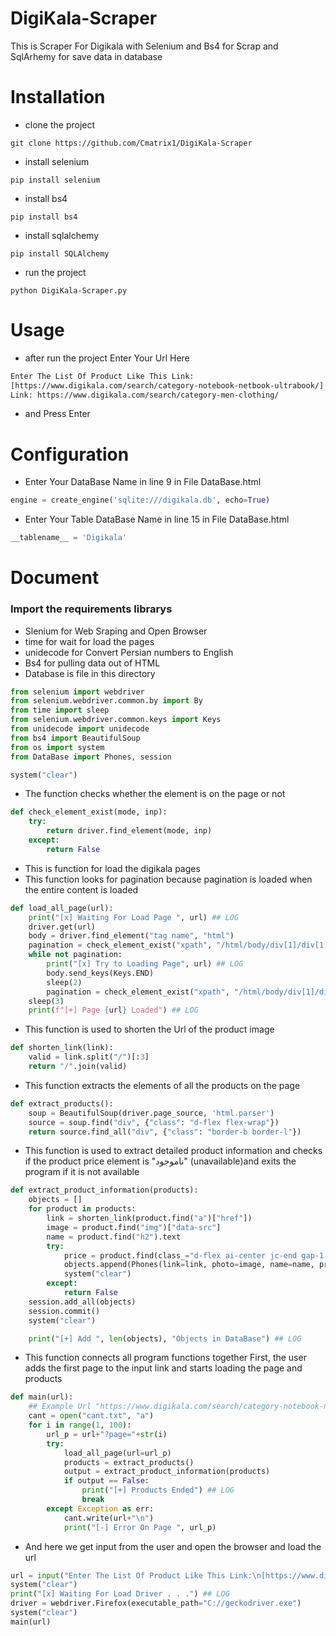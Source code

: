 # DigiKala-Scraper
This is Scraper For Digikala with Selenium and Bs4 for Scrap and SqlArhemy for save data in database

# Installation
- clone the project
```
git clone https://github.com/Cmatrix1/DigiKala-Scraper
```

- install selenium
```
pip install selenium
```
- install bs4 
```
pip install bs4
```
- install sqlalchemy
```
pip install SQLAlchemy
```
- run the project
```
python DigiKala-Scraper.py
```

# Usage

- after run the project Enter Your Url Here
```bash
Enter The List Of Product Like This Link:
[https://www.digikala.com/search/category-notebook-netbook-ultrabook/]
Link: https://www.digikala.com/search/category-men-clothing/
```
- and Press Enter

# Configuration

- Enter Your DataBase Name in line 9 in File DataBase.html
```python
engine = create_engine('sqlite:///digikala.db', echo=True)
```
- Enter Your Table DataBase Name in line 15 in File DataBase.html
```python
__tablename__ = 'Digikala'
```

# Document
### Import the requirements librarys
- Slenium for Web Sraping and Open Browser
- time for wait for load the pages
- unidecode for Convert Persian numbers to English
- Bs4 for pulling data out of HTML
- Database is file in this directory


```python
from selenium import webdriver
from selenium.webdriver.common.by import By
from time import sleep
from selenium.webdriver.common.keys import Keys
from unidecode import unidecode
from bs4 import BeautifulSoup
from os import system
from DataBase import Phones, session

system("clear")
```

- The function checks whether the element is on the page or not


```python
def check_element_exist(mode, inp):
    try:
        return driver.find_element(mode, inp)
    except:
        return False
```

- This is function for load the digikala pages 
- This function looks for pagination because pagination is loaded when the entire content is loaded


```python
def load_all_page(url):
    print("[x] Waiting For Load Page ", url) ## LOG
    driver.get(url)
    body = driver.find_element("tag name", "html")
    pagination = check_element_exist("xpath", "/html/body/div[1]/div[1]/div[3]/div[3]/div[1]/div/section[1]/div[2]/div[2]/div[2]")
    while not pagination:
        print("[x] Try to Loading Page", url) ## LOG
        body.send_keys(Keys.END)
        sleep(2)
        pagination = check_element_exist("xpath", "/html/body/div[1]/div[1]/div[3]/div[3]/div[1]/div/section[1]/div[2]/div[2]/div[2]")
    sleep(3)
    print(f"[+] Page {url} Loaded") ## LOG
```

- This function is used to shorten the Url of the product image


```python
def shorten_link(link):
    valid = link.split("/")[:3]
    return "/".join(valid)
```

- This function extracts the elements of all the products on the page


```python
def extract_products():
    soup = BeautifulSoup(driver.page_source, 'html.parser')
    source = soup.find("div", {"class": "d-flex flex-wrap"})
    return source.find_all("div", {"class": "border-b border-l"})
```

- This function is used to extract detailed product information and checks if the product price element is "ناموجود" (unavailable)and exits the program if it is not available


```python
def extract_product_information(products):
    objects = []
    for product in products:
        link = shorten_link(product.find("a")["href"])
        image = product.find("img")["data-src"]
        name = product.find("h2").text
        try:
            price = product.find(class_="d-flex ai-center jc-end gap-1 color-700 color-400 text-h5 grow-1").span.text
            objects.append(Phones(link=link, photo=image, name=name, price=unidecode(price)))
            system("clear")
        except:
            return False
    session.add_all(objects)
    session.commit()
    system("clear")

    print("[+] Add ", len(objects), "Objects in DataBase") ## LOG
```

- This function connects all program functions together
First, the user adds the first page to the input link and starts loading the page and products 


```python
def main(url):
    ## Example Url "https://www.digikala.com/search/category-notebook-netbook-ultrabook/"
    cant = open("cant.txt", "a")
    for i in range(1, 100):
        url_p = url+"?page="+str(i)
        try:
            load_all_page(url=url_p)
            products = extract_products()
            output = extract_product_information(products)
            if output == False:
                print("[+] Products Ended") ## LOG
                break
        except Exception as err:
            cant.write(url+"\n")
            print("[-] Error On Page ", url_p)
```

- And here we get input from the user and open the browser and load the url


```python
url = input("Enter The List Of Product Like This Link:\n[https://www.digikala.com/search/category-notebook-netbook-ultrabook/]\nLink: ")
system("clear")
print("[x] Waiting For Load Driver . . .") ## LOG
driver = webdriver.Firefox(executable_path="C://geckodriver.exe")
system("clear")
main(url)
```
